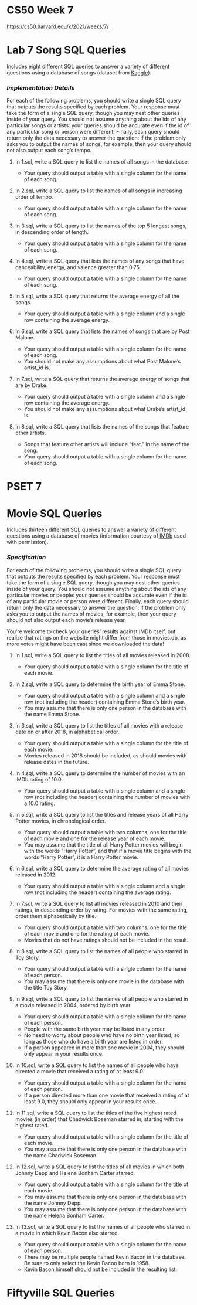 # CS50 Week 7

https://cs50.harvard.edu/x/2021/weeks/7/

# Lab 7 Song SQL Queries

Includes eight different SQL queries to answer a variety of different questions using a database of songs (dataset from [Kaggle](https://www.kaggle.com/nadintamer/top-spotify-tracks-of-2018)).

### ***Implementation Details***

For each of the following problems, you should write a single SQL query that outputs the results specified by each problem. Your response must take the form of a single SQL query, though you may nest other queries inside of your query. You should not assume anything about the ids of any particular songs or artists: your queries should be accurate even if the id of any particular song or person were different. Finally, each query should return only the data necessary to answer the question: if the problem only asks you to output the names of songs, for example, then your query should not also output each song’s tempo. 

1. In 1.sql, write a SQL query to list the names of all songs in the database. 
    - Your query should output a table with a single column for the name of each song. 

2. In 2.sql, write a SQL query to list the names of all songs in increasing order of tempo. 
    - Your query should output a table with a single column for the name of each song. 

3. In 3.sql, write a SQL query to list the names of the top 5 longest songs, in descending order of length. 
    - Your query should output a table with a single column for the name of each song. 

4. In 4.sql, write a SQL query that lists the names of any songs that have danceability, energy, and valence greater than 0.75. 
    - Your query should output a table with a single column for the name of each song. 

5. In 5.sql, write a SQL query that returns the average energy of all the songs. 
    - Your query should output a table with a single column and a single row containing the average energy. 

6. In 6.sql, write a SQL query that lists the names of songs that are by Post Malone. 
    - Your query should output a table with a single column for the name of each song. 
    - You should not make any assumptions about what Post Malone’s artist_id is. 

7. In 7.sql, write a SQL query that returns the average energy of songs that are by Drake. 
    - Your query should output a table with a single column and a single row containing the average energy. 
    - You should not make any assumptions about what Drake’s artist_id is. 

8. In 8.sql, write a SQL query that lists the names of the songs that feature other artists. 
    - Songs that feature other artists will include “feat.” in the name of the song. 
    - Your query should output a table with a single column for the name of each song. 

# PSET 7

# Movie SQL Queries

Includes thirteen different SQL queries to answer a variety of different questions using a database of movies (information courtesy of [IMDb](http://www.imdb.com/) used with permission).

### ***Specification***

For each of the following problems, you should write a single SQL query that outputs the results specified by each problem. Your response must take the form of a single SQL query, though you may nest other queries inside of your query. You should not assume anything about the ids of any particular movies or people: your queries should be accurate even if the id of any particular movie or person were different. Finally, each query should return only the data necessary to answer the question: if the problem only asks you to output the names of movies, for example, then your query should not also output each movie’s release year. 

You’re welcome to check your queries’ results against IMDb itself, but realize that ratings on the website might differ from those in movies.db, as more votes might have been cast since we downloaded the data! 

1. In 1.sql, write a SQL query to list the titles of all movies released in 2008. 
    - Your query should output a table with a single column for the title of each movie. 

2. In 2.sql, write a SQL query to determine the birth year of Emma Stone. 
    - Your query should output a table with a single column and a single row (not including the header) containing Emma Stone’s birth year. 
    - You may assume that there is only one person in the database with the name Emma Stone. 

3. In 3.sql, write a SQL query to list the titles of all movies with a release date on or after 2018, in alphabetical order. 
    - Your query should output a table with a single column for the title of each movie. 
    - Movies released in 2018 should be included, as should movies with release dates in the future. 

4. In 4.sql, write a SQL query to determine the number of movies with an IMDb rating of 10.0. 
    - Your query should output a table with a single column and a single row (not including the header) containing the number of movies with a 10.0 rating. 

5. In 5.sql, write a SQL query to list the titles and release years of all Harry Potter movies, in chronological order. 
    - Your query should output a table with two columns, one for the title of each movie and one for the release year of each movie. 
    - You may assume that the title of all Harry Potter movies will begin with the words “Harry Potter”, and that if a movie title begins with the words “Harry Potter”, it is a Harry Potter movie. 

6. In 6.sql, write a SQL query to determine the average rating of all movies released in 2012. 
    - Your query should output a table with a single column and a single row (not including the header) containing the average rating. 

7. In 7.sql, write a SQL query to list all movies released in 2010 and their ratings, in descending order by rating. For movies with the same rating, order them alphabetically by title. 
    - Your query should output a table with two columns, one for the title of each movie and one for the rating of each movie. 
    - Movies that do not have ratings should not be included in the result. 

8. In 8.sql, write a SQL query to list the names of all people who starred in Toy Story. 
    - Your query should output a table with a single column for the name of each person. 
    - You may assume that there is only one movie in the database with the title Toy Story. 

9. In 9.sql, write a SQL query to list the names of all people who starred in a movie released in 2004, ordered by birth year. 
    - Your query should output a table with a single column for the name of each person. 
    - People with the same birth year may be listed in any order. 
    - No need to worry about people who have no birth year listed, so long as those who do have a birth year are listed in order. 
    - If a person appeared in more than one movie in 2004, they should only appear in your results once. 

10. In 10.sql, write a SQL query to list the names of all people who have directed a movie that received a rating of at least 9.0. 
    - Your query should output a table with a single column for the name of each person. 
    - If a person directed more than one movie that received a rating of at least 9.0, they should only appear in your results once. 

11. In 11.sql, write a SQL query to list the titles of the five highest rated movies (in order) that Chadwick Boseman starred in, starting with the highest rated. 
    - Your query should output a table with a single column for the title of each movie. 
    - You may assume that there is only one person in the database with the name Chadwick Boseman. 

12. In 12.sql, write a SQL query to list the titles of all movies in which both Johnny Depp and Helena Bonham Carter starred. 
    - Your query should output a table with a single column for the title of each movie. 
    - You may assume that there is only one person in the database with the name Johnny Depp. 
    - You may assume that there is only one person in the database with the name Helena Bonham Carter. 

13. In 13.sql, write a SQL query to list the names of all people who starred in a movie in which Kevin Bacon also starred. 
    - Your query should output a table with a single column for the name of each person. 
    - There may be multiple people named Kevin Bacon in the database. Be sure to only select the Kevin Bacon born in 1958. 
    - Kevin Bacon himself should not be included in the resulting list. 

# Fiftyville SQL Queries
